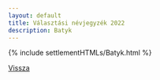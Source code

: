 ```yaml
---
layout: default
title: Választási névjegyzék 2022
description: Batyk
---
```


{% include settlementHTMLs/Batyk.html %}

[Vissza](../)